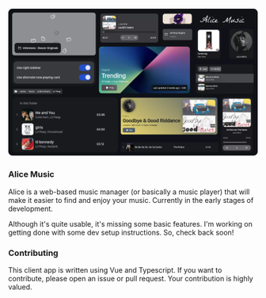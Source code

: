 ![Cover image](./images/banner.webp)

### Alice Music
Alice is a web-based music manager (or basically a music player) that will make it easier to find and enjoy your music. Currently in the early stages of development.

Although it's quite usable, it's missing some basic features. I'm working on getting done with some dev setup instructions. So, check back soon!

### Contributing
This client app is written using Vue and Typescript. If you want to contribute, please open an issue or pull request. Your contribution is highly valued.

